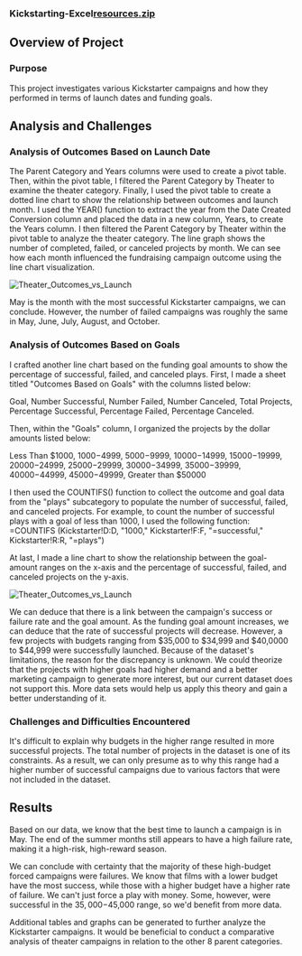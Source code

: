 ### Kickstarting-Excel[resources.zip](https://github.com/anthonyrorozco/Kickstarting-Excel/files/8922717/resources.zip)

## Overview of Project
### Purpose

This project investigates various Kickstarter campaigns and how they performed in terms of launch dates and funding goals.

## Analysis and Challenges
### Analysis of Outcomes Based on Launch Date

The Parent Category and Years columns were used to create a pivot table. Then, within the pivot table, I filtered the Parent Category by Theater to examine the theater category. Finally, I used the pivot table to create a dotted line chart to show the relationship between outcomes and launch month.
I used the YEAR() function to extract the year from the Date Created Conversion column and placed the data in a new column, Years, to create the Years column. I then filtered the Parent Category by Theater within the pivot table to analyze the theater category.
The line graph shows the number of completed, failed, or canceled projects by month. We can see how each month influenced the fundraising campaign outcome using the line chart visualization.

![Theater_Outcomes_vs_Launch](https://user-images.githubusercontent.com/105666905/174185738-02cbb236-c6f4-4caf-a6e2-a81c74bc50f8.png)

May is the month with the most successful Kickstarter campaigns, we can conclude. However, the number of failed campaigns was roughly the same in May, June, July, August, and October.

### Analysis of Outcomes Based on Goals

I crafted another line chart based on the funding goal amounts to show the percentage of successful, failed, and canceled plays.
First, I made a sheet titled "Outcomes Based on Goals" with the columns listed below:

Goal, Number Successful, Number Failed, Number Canceled, Total Projects, Percentage Successful, Percentage Failed, Percentage Canceled.

Then, within the "Goals" column, I organized the projects by the dollar amounts listed below:

Less Than $1000, $1000-$4999, $5000-$9999, $10000-$14999, $15000-$19999, $20000-$24999, $25000-$29999, $30000-$34999, $35000-$39999, $40000-$44999, $45000-$49999, Greater than $50000

I then used the COUNTIFS() function to collect the outcome and goal data from the "plays" subcategory to populate the number of successful, failed, and canceled projects. For example, to count the number of successful plays with a goal of less than 1000, I used the following function: =COUNTIFS (Kickstarter!D:D, "1000," Kickstarter!F:F, "=successful," Kickstarter!R:R, "=plays")

At last, I made a line chart to show the relationship between the goal-amount ranges on the x-axis and the percentage of successful, failed, and canceled projects on the y-axis.

![Theater_Outcomes_vs_Launch](https://user-images.githubusercontent.com/105666905/174196667-2b5dffcf-8c31-4059-8607-54929a7eb122.png)

We can deduce that there is a link between the campaign's success or failure rate and the goal amount. As the funding goal amount increases, we can deduce that the rate of successful projects will decrease. However, a few projects with budgets ranging from $35,000 to $34,999 and $40,0000 to $44,999 were successfully launched. Because of the dataset's limitations, the reason for the discrepancy is unknown. We could theorize that the projects with higher goals had higher demand and a better marketing campaign to generate more interest, but our current dataset does not support this. More data sets would help us apply this theory and gain a better understanding of it.

### Challenges and Difficulties Encountered

It's difficult to explain why budgets in the higher range resulted in more successful projects. The total number of projects in the dataset is one of its constraints. As a result, we can only presume as to why this range had a higher number of successful campaigns due to various factors that were not included in the dataset.

## Results

Based on our data, we know that the best time to launch a campaign is in May. The end of the summer months still appears to have a high failure rate, making it a high-risk, high-reward season.

We can conclude with certainty that the majority of these high-budget forced campaigns were failures. We know that films with a lower budget have the most success, while those with a higher budget have a higher rate of failure. We can't just force a play with money. Some, however, were successful in the $35,000-$45,000 range, so we'd benefit from more data.

Additional tables and graphs can be generated to further analyze the Kickstarter campaigns. It would be beneficial to conduct a comparative analysis of theater campaigns in relation to the other 8 parent categories.
